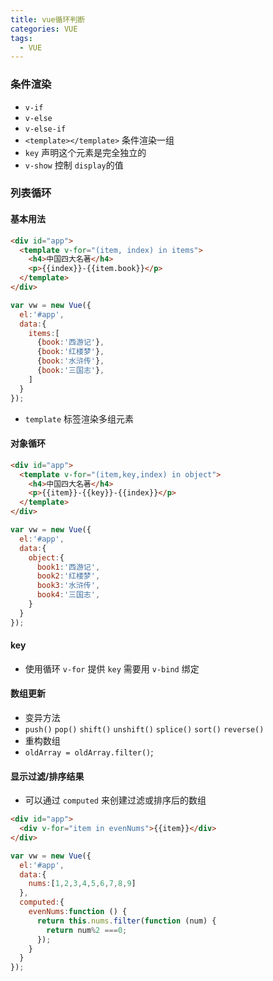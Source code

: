 ```yaml
---
title: vue循环判断
categories: VUE
tags:
  - VUE
---
```




### 条件渲染

- `v-if`
- `v-else`
- `v-else-if`
- `<template></template>` 条件渲染一组
- `key` 声明这个元素是完全独立的
- `v-show` 控制 `display`的值

### 列表循环

#### 基本用法

```html
<div id="app">
  <template v-for="(item, index) in items">
    <h4>中国四大名著</h4>
    <p>{{index}}-{{item.book}}</p>
  </template>
</div>
```

```javascript
var vw = new Vue({
  el:'#app',
  data:{
    items:[
      {book:'西游记'},
      {book:'红楼梦'},
      {book:'水浒传'},
      {book:'三国志'},
    ]
  }
});
```

- `template` 标签渲染多组元素

#### 对象循环

```html
<div id="app">
  <template v-for="(item,key,index) in object">
    <h4>中国四大名著</h4>
    <p>{{item}}-{{key}}-{{index}}</p>
  </template>
</div>
```

```javascript
var vw = new Vue({
  el:'#app',
  data:{
    object:{
      book1:'西游记',
      book2:'红楼梦',
      book3:'水浒传',
      book4:'三国志',
    }
  }
});
```

#### key

- 使用循环 `v-for` 提供 `key` 需要用 `v-bind` 绑定

#### 数组更新

- 变异方法
- `push()` `pop()` `shift()` `unshift()` `splice()` `sort()` `reverse()`
- 重构数组
- `oldArray = oldArray.filter()`;

#### 显示过滤/排序结果

- 可以通过 `computed` 来创建过滤或排序后的数组

```html
<div id="app">
  <div v-for="item in evenNums">{{item}}</div>
</div>
```


```javascript
var vw = new Vue({
  el:'#app',
  data:{
    nums:[1,2,3,4,5,6,7,8,9]
  },
  computed:{
    evenNums:function () {
      return this.nums.filter(function (num) {
        return num%2 ===0;
      });
    }
  }
});
```



